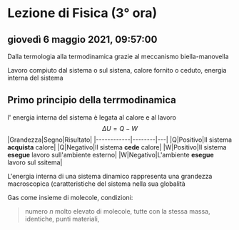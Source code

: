 # Lezione di Fisica (3° ora)

## giovedì 6 maggio 2021, 09:57:00

Dalla termologia alla termodinamica grazie al meccanismo biella-manovella

Lavoro compiuto dal sistema o sul sistena, calore fornito o ceduto, energia interna del sistema

## Primo principio della terrmodinamica
l' energia interna del sistema è legata al calore e al lavoro
$$
\Delta U=Q-W
$$
|Grandezza|Segno|Risultato|
|------------|--------|---|
|Q|Positivo|Il sistema **acquista** calore|
|Q|Negativo|Il sistema **cede** calore|
|W|Positivo|Il sistema **esegue** lavoro sull'ambiente esterno|
|W|Negativo|L'ambiente **esegue** lavoro sul ssitema|

L'energia interna di una sistema dinamico rappresenta una grandezza macroscopica (caratteristiche del sistema nella sua globalità

Gas come insieme di molecole, condizioni:

> numero *n* molto elevato di molecole, tutte con la stessa massa, identiche, punti materiali, 
<!--stackedit_data:
eyJoaXN0b3J5IjpbLTUyOTk1MzMwMF19
-->